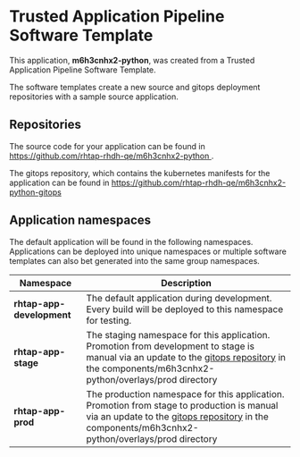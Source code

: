 # Trusted Application Pipeline Software Template

This application, **m6h3cnhx2-python**, was created from a Trusted Application Pipeline Software Template.

The software templates create a new source and gitops deployment repositories with a sample source application. 

## Repositories

The source code for your application can be found in [https://github.com/rhtap-rhdh-qe/m6h3cnhx2-python ](https://github.com/rhtap-rhdh-qe/m6h3cnhx2-python ).
 
The gitops repository, which contains the kubernetes manifests for the application can be found in 
[https://github.com/rhtap-rhdh-qe/m6h3cnhx2-python-gitops ](https://github.com/rhtap-rhdh-qe/m6h3cnhx2-python-gitops ) 

## Application namespaces 

The default application will be found in the following namespaces. Applications can be deployed into unique namespaces or multiple software templates can also bet generated into the same group namespaces.  

|  Namespace   |  Description   |  
| -------- | -------- |   
| **rhtap-app-development** | The default application during development. Every build will be deployed to this namespace for testing. | 
| **rhtap-app-stage** | The staging namespace for this application. Promotion from development to stage is manual via an update to the [gitops repository](https://github.com/rhtap-rhdh-qe/m6h3cnhx2-python-gitops ) in the components/m6h3cnhx2-python/overlays/prod directory |  
| **rhtap-app-prod** | The production namespace for this application. Promotion from stage to production is manual via an update to the [gitops repository](https://github.com/rhtap-rhdh-qe/m6h3cnhx2-python-gitops ) in the components/m6h3cnhx2-python/overlays/prod directory | 